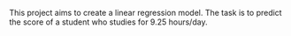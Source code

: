 This project aims to create a linear regression model. The task is to predict the score of a student who studies for 9.25 hours/day.
